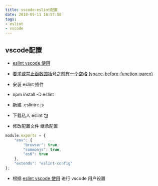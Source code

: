 ```yaml
---
title: vscode-eslint配置
date: 2018-09-11 16:57:58
tags:
- eslint
- vscode
---
```

##  vscode配置

- [eslint vscode 使用](https://segmentfault.com/a/1190000009077086)

- [要求或禁止函数圆括号之前有一个空格 (space-before-function-paren)](http://eslint.cn/docs/rules/space-before-function-paren)

- 安装 eslint 插件
- npm install -D eslint 
- 新建 .eslintrc.js
- 下载私人 eslint 包
- 修改配置文件 继承配置
```js
module.exports = {
    "env": {
        "browser": true,
        "commonjs": true,
        "es6": true
    },
    "extends": "eslint-config"
};
```
- 根据 [eslint vscode 使用](https://segmentfault.com/a/1190000009077086) 进行 vscode 用户设置